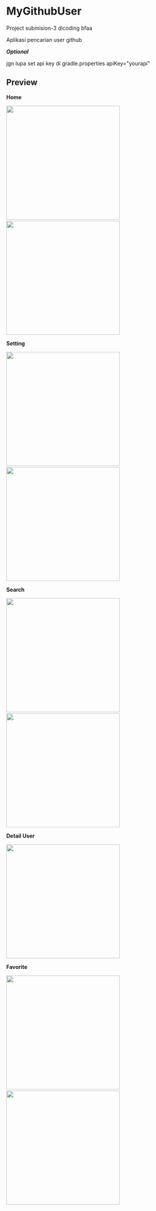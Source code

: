 # MyGithubUser

Project submision-3 dicoding bfaa

Aplikasi pencarian user github

***Optional***

jgn lupa set api key di 
gradle.properties  apiKey="yourapi"

## Preview
**Home**

<img src="https://github.com/RadRasyad/MyGithubUser/blob/master/ss/home.png" width="300"> &nbsp;&nbsp;&nbsp;&nbsp;&nbsp;&nbsp; <img src="https://github.com/RadRasyad/MyGithubUser/blob/master/ss/home_dark.png" width="300">

**Setting**

<img src="https://github.com/RadRasyad/MyGithubUser/blob/master/ss/setting.png" width="300"> &nbsp;&nbsp;&nbsp;&nbsp;&nbsp;&nbsp; <img src="https://github.com/RadRasyad/MyGithubUser/blob/master/ss/setting_dark.png" width="300">

**Search**

<img src="https://github.com/RadRasyad/MyGithubUser/blob/master/ss/search_rasyad.png" width="300"> &nbsp;&nbsp;&nbsp;&nbsp;&nbsp;&nbsp; <img src="https://github.com/RadRasyad/MyGithubUser/blob/master/ss/rasyad_found.png" width="300">

**Detail User**

<img src="https://github.com/RadRasyad/MyGithubUser/blob/master/ss/detail_user.png" width="300">

**Favorite**

<img src="https://github.com/RadRasyad/MyGithubUser/blob/master/ss/fav_empty.png" width="300"> &nbsp;&nbsp;&nbsp;&nbsp;&nbsp;&nbsp; <img src="https://github.com/RadRasyad/MyGithubUser/blob/master/ss/favorited.png" width="300">
